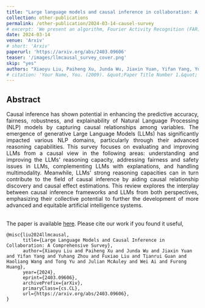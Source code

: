 ```yaml
---
title: "Large language models and causal inference in collaboration: A comprehensive survey"
collection: other-publications
permalink: /other-publication/2024-03-14-causel-survey
# excerpt: 'We present an algorithm, Fourier Activity Recognition (FAR), for UAV video activity recognition. Our formulation uses a novel Fourier object disentanglement method to innately separate out the human agent (which is typically small) from the background. Our disentanglement technique operates in the frequency domain to characterize the extent of temporal change of spatial pixels, and exploits convolution-multiplication properties of Fourier transform to map this representation to the corresponding object-background entangled features obtained from the network. To encapsulate contextual information and long-range space-time dependencies, we present a novel Fourier Attention algorithm, which emulates the benefits of self-attention by modeling the weighted outer product in the frequency domain. Our Fourier attention formulation uses much fewer computations than self-attention. We have evaluated our approach on multiple UAV datasets including UAV Human RGB, UAV Human Night, Drone Action, and NEC Drone. We demonstrate a relative improvement of 8.02% - 38.69% in top-1 accuracy and up to 3 times faster over prior works.'
date: 2024-03-14
venue: 'Arxiv'
# short: 'Arxiv'
paperurl: 'https://arxiv.org/abs/2403.09606'
teaser: '/images/llmcausal_survey_cover.png'
skip: "yes"
authors: "Xiaoyu Liu, Paiheng Xu, Junda Wu, Jiaxin Yuan, Yifan Yang, Yuhang Zhou, Fuxiao Liu, <b>Tianrui Guan</b>, Haoliang Wang, Tong Yu, Julian McAuley, Wei Ai, Furong Huang"
# citation: 'Your Name, You. (2009). &quot;Paper Title Number 1.&quot; <i>Journal 1</i>. 1(1).'
---
```



## Abstract

<div style="text-align: justify">Causal inference has shown potential in enhancing the predictive accuracy, fairness, robustness, and explainability of Natural Language Processing (NLP) models by capturing causal relationships among variables. The emergence of generative Large Language Models (LLMs) has significantly impacted various NLP domains, particularly through their advanced reasoning capabilities. This survey focuses on evaluating and improving LLMs from a causal view in the following areas: understanding and improving the LLMs' reasoning capacity, addressing fairness and safety issues in LLMs, complementing LLMs with explanations, and handling multimodality. Meanwhile, LLMs' strong reasoning capacities can in turn contribute to the field of causal inference by aiding causal relationship discovery and causal effect estimations. This review explores the interplay between causal inference frameworks and LLMs from both perspectives, emphasizing their collective potential to further the development of more advanced and equitable artificial intelligence systems.</div>
<br>

The paper is available [here](https://arxiv.org/abs/2403.09606). Please cite our work if you found it useful,

```
@misc{liu2024llmcausal,
      title={Large Language Models and Causal Inference in Collaboration: A Comprehensive Survey}, 
      author={Xiaoyu Liu and Paiheng Xu and Junda Wu and Jiaxin Yuan and Yifan Yang and Yuhang Zhou and Fuxiao Liu and Tianrui Guan and Haoliang Wang and Tong Yu and Julian McAuley and Wei Ai and Furong Huang},
      year={2024},
      eprint={2403.09606},
      archivePrefix={arXiv},
      primaryClass={cs.CL},
      url={https://arxiv.org/abs/2403.09606}, 
}
```
